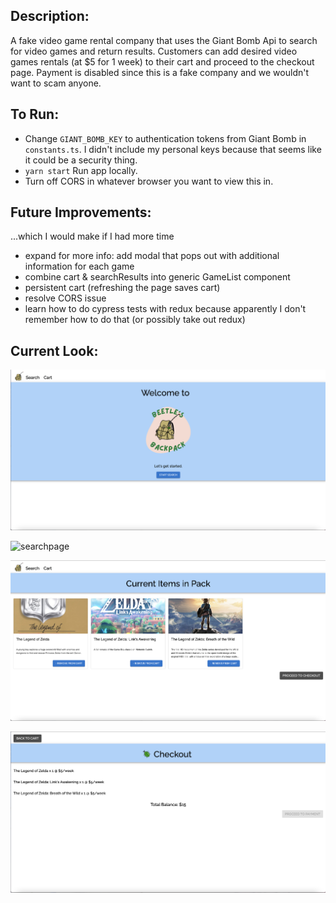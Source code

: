 ## Description:

A fake video game rental company that uses the Giant Bomb Api to search for video games and return results. Customers can add desired video games rentals (at $5 for 1 week) to their cart and proceed to the checkout page. Payment is disabled since this is a fake company and we wouldn't want to scam anyone.

## To Run:

- Change `GIANT_BOMB_KEY` to authentication tokens from Giant Bomb in `constants.ts`. I didn't include my personal keys because that seems like it could be a security thing.
- `yarn start` Run app locally.
- Turn off CORS in whatever browser you want to view this in.

## Future Improvements:

...which I would make if I had more time

- expand for more info: add modal that pops out with additional information for each game
- combine cart & searchResults into generic GameList component
- persistent cart (refreshing the page saves cart)
- resolve CORS issue
- learn how to do cypress tests with redux because apparently I don't remember how to do that (or possibly take out redux)

## Current Look:

![homepage](./src/imgs/homepage.png)

![searchpage](./src/imgs/searchpage.png)

![cartpage](./src/imgs/cartpage.png)

![checkoutpage](./src/imgs/checkoutpage.png)
